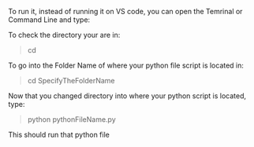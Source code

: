 To run it, instead of running it on VS code, you can open the Temrinal or Command Line and type: 

To check the directory your are in: 
>cd

To go into the Folder Name of where your python file script is located in:
>cd SpecifyTheFolderName

Now that you changed directory into where your python script is located, type:
>python pythonFileName.py

This should run that python file
